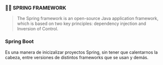 ### 👨‍🏫 SPRING FRAMEWORK
> The Spring framework is an open-source Java application framework, which is based on two key principles: dependency injection and Inversion of Control.

### Spring Boot

Es una manera de inicizalizar proyectos Spring, sin tener que calentarnos la cabeza, entre versiones de distintos frameworks que se usan y demás.

